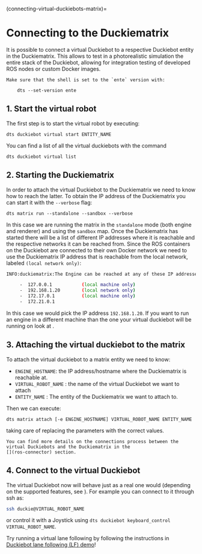(connecting-virtual-duckiebots-matrix)=
# Connecting to the Duckiematrix

It is possible to connect a virtual Duckiebot to a respective Duckiebot entity in the Duckiematrix.
This allows to test in a photorealistic simulation the entire stack of the Duckiebot, allowing for integration
testing of developed ROS nodes or custom Docker images.

```{attention}
Make sure that the shell is set to the `ente` version with:

    dts --set-version ente

```

## 1. Start the virtual robot

The first step is to start the virtual robot by executing:

    dts duckiebot virtual start ENTITY_NAME

You can find a list of all the virtual duckiebots with the command

    dts duckiebot virtual list

## 2. Starting the Duckiematrix

In order to attach the virtual Duckiebot to the Duckiematrix we need to know how to reach the latter. To
obtain the IP address of the Duckiematrix you can start it with the `--verbose` flag:

    dts matrix run --standalone --sandbox --verbose

In this case we are running the matrix in the `standalone` mode (both engine and renderer) and using the `sandbox` map.
Once the Duckiematrix has started there will be a list of different IP addresses where it is reachable and the respective networks it can be reached from.
Since the ROS containers on the Duckiebot are connected to their own Docker network we need to use the Duckiematrix IP address that is reachable from the local network, labeled `(local network only)`:

```bash
INFO:duckiematrix:The Engine can be reached at any of these IP addresses:

	 -  127.0.0.1         	(local machine only)
	 -  192.168.1.20      	(local network only)
	 -  172.17.0.1        	(local machine only)
	 -  172.21.0.1        
```

In this case we would pick the IP address `192.168.1.20`. If you want to run an engine in a different machine than the one your virtual duckiebot will be
running on look at [](run-remote-engine).

## 3. Attaching the virtual duckiebot to the matrix

To attach the virtual duckiebot to a matrix entity we need to know:

- `ENGINE_HOSTNAME`: the IP address/hostname where the Duckiematrix is reachable at.
- `VIRTUAL_ROBOT_NAME` : the name of the virtual Duckiebot we want to attach
- `ENTITY_NAME` : The entity of the Duckiematrix we want to attach to.

Then we can execute:

    dts matrix attach [-e ENGINE_HOSTNAME] VIRTUAL_ROBOT_NAME ENTITY_NAME

taking care of replacing the parameters with the correct values.

```{see-also}
You can find more details on the connections process between the virtual Duckiebots and the Duckiematrix in the
[](ros-connector) section.
```

## 4. Connect to the virtual Duckiebot

The virtual Duckiebot now will behave just as a real one would (depending on the supported features, see [](driver-implementation-status) ).
For example you can connect to it through ssh as:

```bash
ssh duckie@VIRTUAL_ROBOT_NAME
```

or control it with a Joystick using `dts duckiebot keyboard_control VIRTUAL_ROBOT_NAME`.

Try running a virtual lane following by following the instructions in [Duckiebot lane following (LF) demo](demo-lane-following)!